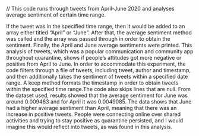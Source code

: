 // This code runs through tweets from April-June 2020 and analyses average sentiment of certain time range. 

If the tweet was in the specified time range, then it would be added to an array either titled “April” or “June”. After that, the average sentiment method was called  and the array was passed through in order to obtain the sentiment. Finally, the April and June average sentiments were printed. This analysis of tweets, which was a popular communication and community app throughout quarantine, shows if people’s attitudes got more negative or positive from April to June. 
In order to accommodate this experiment, the code filters through a file of tweets, including tweet, author and timestamp, and then additionally takes the sentiment of tweets within a specified date range. A keep method formats the timestamp in order to obtain tweets within the specified time range.The code also skips lines that are null.
From the dataset used, results showed that the average sentiment for June was around 0.009483 and for April it was 0.0049085. The data shows that June had a higher average sentiment than April, meaning that there was an increase in positive tweets. People were connecting online over shared activities and trying to stay positive as quarantine persisted, and I would imagine this would reflect into tweets, as was found in this analysis. 


